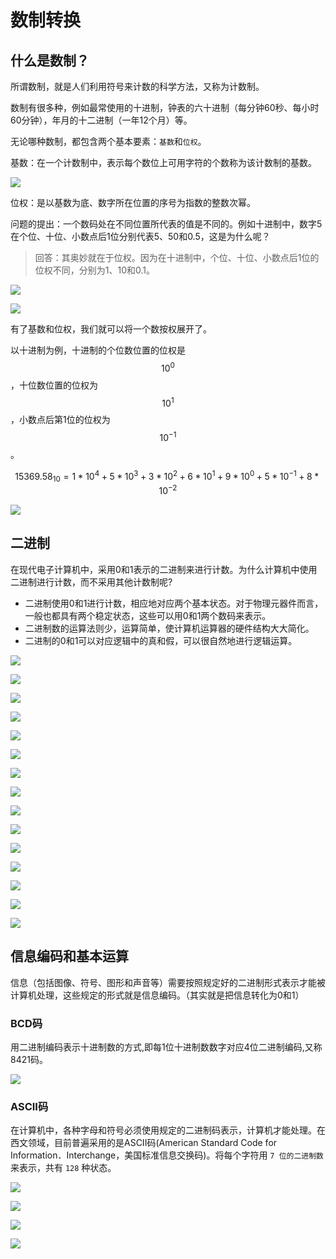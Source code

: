 # 数制转换

## 什么是数制？

所谓数制，就是人们利用符号来计数的科学方法，又称为计数制。

数制有很多种，例如最常使用的十进制，钟表的六十进制（每分钟60秒、每小时60分钟），年月的十二进制（一年12个月）等。

无论哪种数制，都包含两个基本要素：`基数`和`位权`。

基数：在一个计数制中，表示每个数位上可用字符的个数称为该计数制的基数。

![](../.gitbook/assets/1.png)

位权：是以基数为底、数字所在位置的序号为指数的整数次幂。

问题的提出：一个数码处在不同位置所代表的值是不同的。例如十进制中，数字5在个位、十位、小数点后1位分别代表5、50和0.5，这是为什么呢？

> 回答：其奥妙就在于位权。因为在十进制中，个位、十位、小数点后1位的位权不同，分别为1、10和0.1。

![](../.gitbook/assets/2.png)

![](../.gitbook/assets/3.png)

有了基数和位权，我们就可以将一个数按权展开了。

以十进制为例，十进制的个位数位置的位权是 $${10}^0$$，十位数位置的位权为$${10}^1$$，小数点后第1位的位权为$${10}^{-1}$$。

$${15369.58}_{10}=1*{10}^4+5*{10}^3+3*{10}^2+6*{10}^1+9*{10}^0+5*{10}^{-1}+8*{10}^{-2}$$



![](../.gitbook/assets/35.png)

## 二进制

在现代电子计算机中，采用0和1表示的二进制来进行计数。为什么计算机中使用二进制进行计数，而不采用其他计数制呢?

* 二进制使用0和1进行计数，相应地对应两个基本状态。对于物理元器件而言，一般也都具有两个稳定状态，这些可以用0和1两个数码来表示。
* 二进制数的运算法则少，运算简单，使计算机运算器的硬件结构大大简化。
* 二进制的0和1可以对应逻辑中的真和假，可以很自然地进行逻辑运算。

![](../.gitbook/assets/36.png)

![](../.gitbook/assets/37.png)

![](../.gitbook/assets/38.png)

![](../.gitbook/assets/39.png)



![](../.gitbook/assets/40.png)

![](../.gitbook/assets/41.png)

![](../.gitbook/assets/42.png)

![](../.gitbook/assets/43.png)

![](../.gitbook/assets/44.png)

![](../.gitbook/assets/45.png)

![](../.gitbook/assets/46.png)



![](../.gitbook/assets/47.png)

![](../.gitbook/assets/48.png)

![](../.gitbook/assets/49.png)

![](../.gitbook/assets/50.png)

## 信息编码和基本运算

信息（包括图像、符号、图形和声音等）需要按照规定好的二进制形式表示才能被计算机处理，这些规定的形式就是信息编码。（其实就是把信息转化为0和1）

### BCD码

用二进制编码表示十进制数的方式,即每1位十进制数数字对应4位二进制编码,又称8421码。

![](../.gitbook/assets/51.png)

### ASCII码

在计算机中，各种字母和符号必须使用规定的二进制码表示，计算机才能处理。在西文领域，目前普遍采用的是ASCII码(American Standard Code for Information．Interchange，美国标准信息交换码)。将每个字符用 `7 位的二进制数`来表示，共有 `128` 种状态。

![](../.gitbook/assets/52.png)

![](../.gitbook/assets/53.png)

![](../.gitbook/assets/54.png)

![](../.gitbook/assets/55.png)

